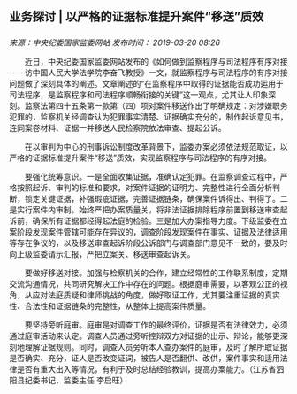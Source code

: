 ## 业务探讨 | 以严格的证据标准提升案件“移送”质效

### 

_来源：中央纪委国家监委网站_ _发布时间： 2019-03-20 08:26_

　　近日，中央纪委国家监委网站发布的《如何做到监察程序与司法程序有序对接——访中国人民大学法学院李奋飞教授》一文，就监察程序与司法程序的有序对接问题做了深刻具体的阐述。文章阐述的“在监察程序中取得的证据能否成功运用于司法程序，是监察程序和司法程序顺畅衔接的关键”这一观点，尤其让人印象深刻。监察法第四十五条第一款第（四）项对案件移送作出了明确规定：对涉嫌职务犯罪的，监察机关经调查认为犯罪事实清楚、证据确实充分的，制作起诉意见书，连同案卷材料、证据一并移送人民检察院依法审查、提起公诉。

　　在以审判为中心的刑事诉讼制度改革背景下，监委办案必须依法规范取证，以严格的证据标准提升案件“移送”质效，实现监察程序与司法程序的有序对接。

　　要强化统筹意识。一是全面收集证据，准确认定犯罪。在监察调查过程中，严格按照起诉、审判的标准和要求，对案件证据的证明力、完整性进行全面分析判断，锁定关键证据，补强瑕疵证据，完善证据链条，确保案件诉得出、判得了。二是实行案件内审制。始终严把办案质量关，将非法证据排除程序前置到移送审查起诉前，确保所有证据都经得起法庭的检验。三是加大办案指导力度。下级监委在立案阶段发现案件管辖可能存在异议的，调查阶段发现案件在事实、证据及法律适用等存在争议的，以及移送审查起诉阶段公诉部门与调查部门意见不一致的，要及时向上级监委请示汇报，严把立案关、移送审查起诉关。

　　要做好移送对接。加强与检察机关的合作，建立经常性的工作联系制度，定期交流沟通情况，共同研究解决工作中存在的问题。根据庭审需要，以客观公正的视角，从应对法庭质疑和律师挑战的角度，做好取证工作，尤其要注重证据的真实性、合法性和证据链条的完整性，从整体上提高案件质量。

　　要坚持旁听庭审。庭审是对调查工作的最终评价，证据是否有法律效力，必须通过庭审活动来认定。调查人员通过旁听控辩双方对证据的出示、辩论，能够更深刻地理解证据规则。同时，调查人员旁听本人查办案件的庭审，及时了解所取证据是否确实、充分，证人是否改变证词，被告人是否翻供、改供，案件事实和适用法律是否有重大出入等情况，有利于及时总结经验教训，提高办案能力。（江苏省泗阳县纪委书记、监委主任 李启旺）